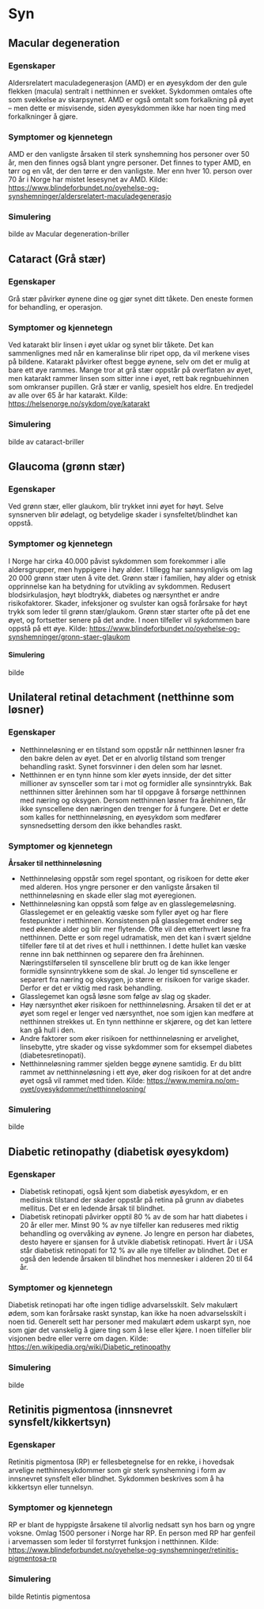 # Syn
## Macular degeneration 
### Egenskaper
Aldersrelatert maculadegenerasjon (AMD) er en øyesykdom der den gule flekken (macula) sentralt i netthinnen er svekket. Sykdommen omtales ofte som svekkelse av skarpsynet. AMD er også omtalt som forkalkning på øyet – men dette er misvisende, siden øyesykdommen ikke har noen ting med forkalkninger å gjøre.
### Symptomer og kjennetegn
AMD er den vanligste årsaken til sterk synshemning hos personer over 50 år, men den finnes også blant yngre personer. Det finnes to typer AMD, en tørr og en våt, der den tørre er den vanligste. Mer enn hver 10. person over 70 år i Norge har mistet lesesynet av AMD.
Kilde: https://www.blindeforbundet.no/oyehelse-og-synshemninger/aldersrelatert-maculadegenerasjo
### Simulering
bilde av Macular degeneration-briller

## Cataract (Grå stær)
### Egenskaper
Grå stær påvirker øynene dine og gjør synet ditt tåkete. Den eneste formen for behandling, er operasjon.
### Symptomer og kjennetegn
Ved katarakt blir linsen i øyet uklar og synet blir tåkete. Det kan sammenlignes med når en kameralinse blir ripet opp, da vil merkene vises på bildene. Katarakt påvirker oftest begge øynene, selv om det er mulig at bare ett øye rammes.
Mange tror at grå stær oppstår på overflaten av øyet, men katarakt rammer linsen som sitter inne i øyet, rett bak regnbuehinnen som omkranser pupillen. Grå stær er vanlig, spesielt hos eldre. En tredjedel av alle over 65 år har katarakt.
Kilde: https://helsenorge.no/sykdom/oye/katarakt

### Simulering
bilde av cataract-briller

## Glaucoma (grønn stær)
### Egenskaper
Ved grønn stær, eller glaukom, blir trykket inni øyet for høyt. Selve synsnerven blir ødelagt, og betydelige skader i synsfeltet/blindhet kan oppstå.
### Symptomer og kjennetegn
I Norge har cirka 40.000 påvist sykdommen som forekommer i alle aldersgrupper, men hyppigere i høy alder. I tillegg har sannsynligvis om lag 20 000 grønn stær uten å vite det. Grønn stær i familien, høy alder og etnisk opprinnelse kan ha betydning for utvikling av sykdommen. Redusert blodsirkulasjon, høyt blodtrykk, diabetes og nærsynthet er andre risikofaktorer. Skader, infeksjoner og svulster kan også forårsake for høyt trykk som leder til grønn stær/glaukom.
Grønn stær starter ofte på det ene øyet, og fortsetter senere på det andre. I noen tilfeller vil sykdommen bare oppstå på ett øye.
Kilde: https://www.blindeforbundet.no/oyehelse-og-synshemninger/gronn-staer-glaukom
#### Simulering
bilde 

## Unilateral retinal detachment (netthinne som løsner)
### Egenskaper
- Netthinneløsning er en tilstand som oppstår når netthinnen løsner fra den bakre delen av øyet. Det er en alvorlig tilstand som trenger behandling raskt. Synet forsvinner i den delen som har løsnet.
- Netthinnen er en tynn hinne som kler øyets innside, der det sitter millioner av synsceller som tar i mot og formidler alle synsinntrykk. Bak netthinnen sitter årehinnen som har til oppgave å forsørge netthinnen med næring og oksygen. Dersom netthinnen løsner fra årehinnen, får ikke synscellene den næringen den trenger for å fungere. Det er dette som kalles for netthinneløsning, en øyesykdom som medfører synsnedsetting dersom den ikke behandles raskt.
### Symptomer og kjennetegn
**Årsaker til netthinneløsning**
- Netthinneløsing oppstår som regel spontant, og risikoen for dette øker med alderen. Hos yngre personer er den vanligste årsaken til netthinneløsning en skade eller slag mot øyeregionen.
- Netthinneløsning kan oppstå som følge av en glasslegemeløsning. Glasslegemet er en geleaktig væske som fyller øyet og har flere festepunkter i netthinnen. Konsistensen på glasslegemet endrer seg med økende alder og blir mer flytende. Ofte vil den etterhvert løsne fra netthinnen. Dette er som regel udramatisk, men det kan i svært sjeldne tilfeller føre til at det rives et hull i netthinnen. I dette hullet kan væske renne inn bak netthinnen og separere den fra årehinnen. Næringstilførselen til synscellene blir brutt og de kan ikke lenger formidle synsinntrykkene som de skal. Jo lenger tid synscellene er separert fra næring og oksygen, jo større er risikoen for varige skader. Derfor er det er viktig med rask behandling.
- Glasslegemet kan også løsne som følge av slag og skader.
- Høy nærsynthet øker risikoen for netthinneløsning. Årsaken til det er at øyet som regel er lenger ved nærsynthet, noe som igjen kan medføre at netthinnen strekkes ut. En tynn netthinne er skjørere, og det kan lettere kan gå hull i den.
- Andre faktorer som øker risikoen for netthinneløsning er arvelighet, linsebytte, ytre skader og visse sykdommer som for eksempel diabetes (diabetesretinopati).
- Netthinneløsning rammer sjelden begge øynene samtidig. Er du blitt rammet av netthinneløsning i ett øye, øker dog risikoen for at det andre øyet også vil rammet med tiden.
Kilde: https://www.memira.no/om-oyet/oyesykdommer/netthinnelosning/
### Simulering
bilde


## Diabetic retinopathy (diabetisk øyesykdom)
### Egenskaper
- Diabetisk retinopati, også kjent som diabetisk øyesykdom, er en medisinsk tilstand der skader oppstår på retina på grunn av diabetes mellitus. Det er en ledende årsak til blindhet.
- Diabetisk retinopati påvirker opptil 80 % av de som har hatt diabetes i 20 år eller mer. Minst 90 % av nye tilfeller kan reduseres med riktig behandling og overvåking av øynene. Jo lengre en person har diabetes, desto høyere er sjansen for å utvikle diabetisk retinopati. Hvert år i USA står diabetisk retinopati for 12 % av alle nye tilfeller av blindhet. Det er også den ledende årsaken til blindhet hos mennesker i alderen 20 til 64 år.
### Symptomer og kjennetegn
Diabetisk retinopati har ofte ingen tidlige advarselsskilt. Selv makulært ødem, som kan forårsake raskt synstap, kan ikke ha noen advarselsskilt i noen tid. Generelt sett har personer med makulært ødem uskarpt syn, noe som gjør det vanskelig å gjøre ting som å lese eller kjøre. I noen tilfeller blir visjonen bedre eller verre om dagen. 
Kilde: https://en.wikipedia.org/wiki/Diabetic_retinopathy
 
### Simulering
bilde

## Retinitis pigmentosa (innsnevret synsfelt/kikkertsyn)
### Egenskaper
Retinitis pigmentosa (RP) er fellesbetegnelse for en rekke, i hovedsak arvelige netthinnesykdommer som gir sterk synshemning i form av innsnevret synsfelt eller blindhet. Sykdommen beskrives som å ha kikkertsyn eller tunnelsyn.
### Symptomer og kjennetegn
RP er blant de hyppigste årsakene til alvorlig nedsatt syn hos barn og yngre voksne. Omlag 1500 personer i Norge har RP. En person med RP har genfeil i arvemassen som leder til forstyrret funksjon i netthinnen. 
Kilde: https://www.blindeforbundet.no/oyehelse-og-synshemninger/retinitis-pigmentosa-rp

### Simulering
bilde Retintis pigmentosa
